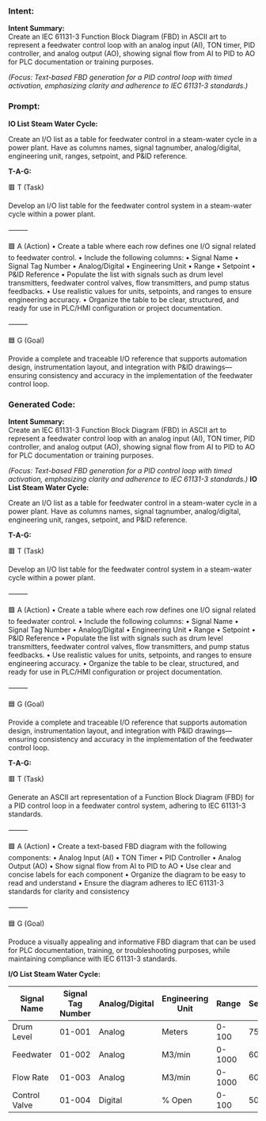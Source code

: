 ### Intent:
**Intent Summary:**  
Create an IEC 61131-3 Function Block Diagram (FBD) in ASCII art to represent a feedwater control loop with an analog input (AI), TON timer, PID controller, and analog output (AO), showing signal flow from AI to PID to AO for PLC documentation or training purposes.  

*(Focus: Text-based FBD generation for a PID control loop with timed activation, emphasizing clarity and adherence to IEC 61131-3 standards.)*

### Prompt:
**IO List Steam Water Cycle:**

Create an I/O list as a table for feedwater control in a steam-water cycle in a power plant. Have as columns names, signal tagnumber, analog/digital, engineering unit, ranges, setpoint, and P&ID reference.

**T-A-G:**

🟥 T (Task)

Develop an I/O list table for the feedwater control system in a steam-water cycle within a power plant.

⸻

🟩 A (Action)
	•	Create a table where each row defines one I/O signal related to feedwater control.
	•	Include the following columns:
	•	Signal Name
	•	Signal Tag Number
	•	Analog/Digital
	•	Engineering Unit
	•	Range
	•	Setpoint
	•	P&ID Reference
	•	Populate the list with signals such as drum level transmitters, feedwater control valves, flow transmitters, and pump status feedbacks.
	•	Use realistic values for units, setpoints, and ranges to ensure engineering accuracy.
	•	Organize the table to be clear, structured, and ready for use in PLC/HMI configuration or project documentation.

⸻

🟦 G (Goal)

Provide a complete and traceable I/O reference that supports automation design, instrumentation layout, and integration with P&ID drawings—ensuring consistency and accuracy in the implementation of the feedwater control loop.

### Generated Code:
**Intent Summary:**  
Create an IEC 61131-3 Function Block Diagram (FBD) in ASCII art to represent a feedwater control loop with an analog input (AI), TON timer, PID controller, and analog output (AO), showing signal flow from AI to PID to AO for PLC documentation or training purposes.  

*(Focus: Text-based FBD generation for a PID control loop with timed activation, emphasizing clarity and adherence to IEC 61131-3 standards.)*
**IO List Steam Water Cycle:**

Create an I/O list as a table for feedwater control in a steam-water cycle in a power plant. Have as columns names, signal tagnumber, analog/digital, engineering unit, ranges, setpoint, and P&ID reference.

**T-A-G:**

🟥 T (Task)

Develop an I/O list table for the feedwater control system in a steam-water cycle within a power plant.

⸻

🟩 A (Action)
	•	Create a table where each row defines one I/O signal related to feedwater control.
	•	Include the following columns:
	•	Signal Name
	•	Signal Tag Number
	•	Analog/Digital
	•	Engineering Unit
	•	Range
	•	Setpoint
	•	P&ID Reference
	•	Populate the list with signals such as drum level transmitters, feedwater control valves, flow transmitters, and pump status feedbacks.
	•	Use realistic values for units, setpoints, and ranges to ensure engineering accuracy.
	•	Organize the table to be clear, structured, and ready for use in PLC/HMI configuration or project documentation.

⸻

🟦 G (Goal)

Provide a complete and traceable I/O reference that supports automation design, instrumentation layout, and integration with P&ID drawings—ensuring consistency and accuracy in the implementation of the feedwater control loop.

**T-A-G:**

🟥 T (Task)

Generate an ASCII art representation of a Function Block Diagram (FBD) for a PID control loop in a feedwater control system, adhering to IEC 61131-3 standards.

⸻

🟩 A (Action)
	•	Create a text-based FBD diagram with the following components:
	•	Analog Input (AI)
	•	TON Timer
	•	PID Controller
	•	Analog Output (AO)
	•	Show signal flow from AI to PID to AO
	•	Use clear and concise labels for each component
	•	Organize the diagram to be easy to read and understand
	•	Ensure the diagram adheres to IEC 61131-3 standards for clarity and consistency

⸻

🟦 G (Goal)

Produce a visually appealing and informative FBD diagram that can be used for PLC documentation, training, or troubleshooting purposes, while maintaining compliance with IEC 61131-3 standards.

**I/O List Steam Water Cycle:**

| Signal Name | Signal Tag Number | Analog/Digital | Engineering Unit | Range | Setpoint | P&ID Reference |
|-------------|------------------|---------------|-----------------|-------|----------|----------------|
| Drum Level  | 01-001           | Analog        | Meters          | 0-100  | 75       | P&ID-001        |
| Feedwater  | 01-002           | Analog        | M3/min          | 0-1000 | 600      | P&ID-002        |
| Flow Rate   | 01-003           | Analog        | M3/min          | 0-1000 | 600      | P&ID-003        |
| Control Valve | 01-004 | Digital | % Open | 0-100 | 50 | P&ID-004 |
